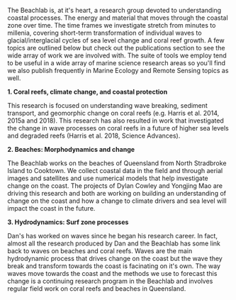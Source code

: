 The Beachlab is, at it's heart, a research group devoted to understanding coastal processes. The energy and material that moves through the coastal zone over time. The time frames we investigate stretch from minutes to millenia, covering short-term transformation of individual waves to glacial/interglacial cycles of sea level change and coral reef growth. A few topics are outlined below but check out the publications section to see the wide array of work we are involved with. The suite of tools we employ tend to be useful in a wide array of marine science research areas so you'll find we also publish frequently in Marine Ecology and Remote Sensing topics as well.

**1. Coral reefs, climate change, and coastal protection**

This research is focused on understanding wave breaking, sediment transport, and geomorphic change on coral reefs (e.g. Harris et al. 2014, 2015a and 2018). This research has also resulted in work that investigated the change in wave processes on coral reefs in a future of higher sea levels and degraded reefs (Harris et al. 2018, Science Advances).


**2. Beaches: Morphodynamics and change**

The Beachlab works on the beaches of Queensland from North Stradbroke Island to Cooktown. We collect coastal data in the field and through aerial images and satellites and use numerical models that help investigate change on the coast. The projects of Dylan Cowley and Yongjing Mao are driving this research and both are working on building an understanding of change on the coast and how a change to climate drivers and sea level will impact the coast in the future.


**3. Hydrodynamics: Surf zone processes**

Dan's has worked on waves since he began his research career. In fact, almost all the research produced by Dan and the Beachlab has some link back to waves on beaches and coral reefs. Waves are the main hydrodynamic process that drives change on the coast but the wave they break and transform towards the coast is facinating on it's own. The way waves move towards the coast and the methods we use to forecast this change is a continuing research program in the Beachlab and involves regular field work on coral reefs and beaches in Queensland.
